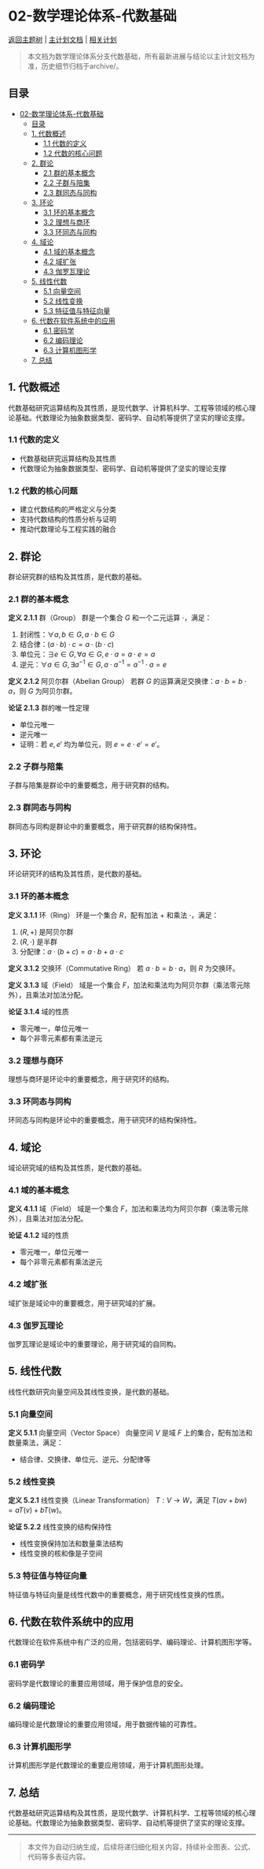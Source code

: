# 02-数学理论体系-代数基础

[返回主题树](../00-主题树与内容索引.md) | [主计划文档](../00-形式化架构理论统一计划.md) | [相关计划](../递归合并计划.md)

> 本文档为数学理论体系分支代数基础，所有最新进展与结论以主计划文档为准，历史细节归档于archive/。

## 目录

- [02-数学理论体系-代数基础](#02-数学理论体系-代数基础)
  - [目录](#目录)
  - [1. 代数概述](#1-代数概述)
    - [1.1 代数的定义](#11-代数的定义)
    - [1.2 代数的核心问题](#12-代数的核心问题)
  - [2. 群论](#2-群论)
    - [2.1 群的基本概念](#21-群的基本概念)
    - [2.2 子群与陪集](#22-子群与陪集)
    - [2.3 群同态与同构](#23-群同态与同构)
  - [3. 环论](#3-环论)
    - [3.1 环的基本概念](#31-环的基本概念)
    - [3.2 理想与商环](#32-理想与商环)
    - [3.3 环同态与同构](#33-环同态与同构)
  - [4. 域论](#4-域论)
    - [4.1 域的基本概念](#41-域的基本概念)
    - [4.2 域扩张](#42-域扩张)
    - [4.3 伽罗瓦理论](#43-伽罗瓦理论)
  - [5. 线性代数](#5-线性代数)
    - [5.1 向量空间](#51-向量空间)
    - [5.2 线性变换](#52-线性变换)
    - [5.3 特征值与特征向量](#53-特征值与特征向量)
  - [6. 代数在软件系统中的应用](#6-代数在软件系统中的应用)
    - [6.1 密码学](#61-密码学)
    - [6.2 编码理论](#62-编码理论)
    - [6.3 计算机图形学](#63-计算机图形学)
  - [7. 总结](#7-总结)

## 1. 代数概述

代数基础研究运算结构及其性质，是现代数学、计算机科学、工程等领域的核心理论基础。代数理论为抽象数据类型、密码学、自动机等提供了坚实的理论支撑。

### 1.1 代数的定义

- 代数基础研究运算结构及其性质
- 代数理论为抽象数据类型、密码学、自动机等提供了坚实的理论支撑

### 1.2 代数的核心问题

- 建立代数结构的严格定义与分类
- 支持代数结构的性质分析与证明
- 推动代数理论与工程实践的融合

## 2. 群论

群论研究群的结构及其性质，是代数的基础。

### 2.1 群的基本概念

**定义 2.1.1** 群（Group）
群是一个集合 $G$ 和一个二元运算 $\cdot$，满足：

1. 封闭性：$\forall a, b \in G, a \cdot b \in G$
2. 结合律：$(a \cdot b) \cdot c = a \cdot (b \cdot c)$
3. 单位元：$\exists e \in G, \forall a \in G, e \cdot a = a \cdot e = a$
4. 逆元：$\forall a \in G, \exists a^{-1} \in G, a \cdot a^{-1} = a^{-1} \cdot a = e$

**定义 2.1.2** 阿贝尔群（Abelian Group）
若群 $G$ 的运算满足交换律：$a \cdot b = b \cdot a$，则 $G$ 为阿贝尔群。

**论证 2.1.3** 群的唯一性定理

- 单位元唯一
- 逆元唯一
- 证明：若 $e, e'$ 均为单位元，则 $e = e \cdot e' = e'$。

### 2.2 子群与陪集

子群与陪集是群论中的重要概念，用于研究群的结构。

### 2.3 群同态与同构

群同态与同构是群论中的重要概念，用于研究群的结构保持性。

## 3. 环论

环论研究环的结构及其性质，是代数的基础。

### 3.1 环的基本概念

**定义 3.1.1** 环（Ring）
环是一个集合 $R$，配有加法 $+$ 和乘法 $\cdot$，满足：

1. $(R, +)$ 是阿贝尔群
2. $(R, \cdot)$ 是半群
3. 分配律：$a \cdot (b + c) = a \cdot b + a \cdot c$

**定义 3.1.2** 交换环（Commutative Ring）
若 $a \cdot b = b \cdot a$，则 $R$ 为交换环。

**定义 3.1.3** 域（Field）
域是一个集合 $F$，加法和乘法均为阿贝尔群（乘法零元除外），且乘法对加法分配。

**论证 3.1.4** 域的性质

- 零元唯一，单位元唯一
- 每个非零元素都有乘法逆元

### 3.2 理想与商环

理想与商环是环论中的重要概念，用于研究环的结构。

### 3.3 环同态与同构

环同态与同构是环论中的重要概念，用于研究环的结构保持性。

## 4. 域论

域论研究域的结构及其性质，是代数的基础。

### 4.1 域的基本概念

**定义 4.1.1** 域（Field）
域是一个集合 $F$，加法和乘法均为阿贝尔群（乘法零元除外），且乘法对加法分配。

**论证 4.1.2** 域的性质

- 零元唯一，单位元唯一
- 每个非零元素都有乘法逆元

### 4.2 域扩张

域扩张是域论中的重要概念，用于研究域的扩展。

### 4.3 伽罗瓦理论

伽罗瓦理论是域论中的重要理论，用于研究域的自同构。

## 5. 线性代数

线性代数研究向量空间及其线性变换，是代数的基础。

### 5.1 向量空间

**定义 5.1.1** 向量空间（Vector Space）
向量空间 $V$ 是域 $F$ 上的集合，配有加法和数量乘法，满足：

- 结合律、交换律、单位元、逆元、分配律等

### 5.2 线性变换

**定义 5.2.1** 线性变换（Linear Transformation）
$T: V \to W$，满足 $T(av + bw) = aT(v) + bT(w)$。

**论证 5.2.2** 线性变换的结构保持性

- 线性变换保持加法和数量乘法结构
- 线性变换的核和像是子空间

### 5.3 特征值与特征向量

特征值与特征向量是线性代数中的重要概念，用于研究线性变换的性质。

## 6. 代数在软件系统中的应用

代数理论在软件系统中有广泛的应用，包括密码学、编码理论、计算机图形学等。

### 6.1 密码学

密码学是代数理论的重要应用领域，用于保护信息的安全。

### 6.2 编码理论

编码理论是代数理论的重要应用领域，用于数据传输的可靠性。

### 6.3 计算机图形学

计算机图形学是代数理论的重要应用领域，用于计算机图形处理。

## 7. 总结

代数基础研究运算结构及其性质，是现代数学、计算机科学、工程等领域的核心理论基础。代数理论为抽象数据类型、密码学、自动机等提供了坚实的理论支撑。

---

> 本文件为自动归纳生成，后续将递归细化相关内容，持续补全图表、公式、代码等多表征内容。
